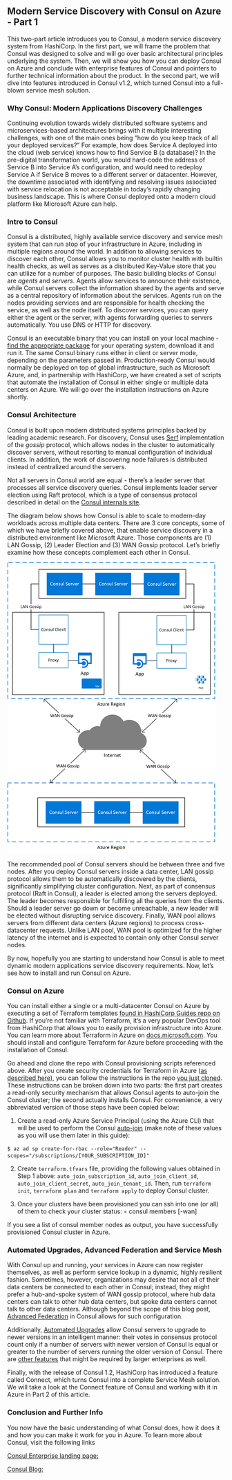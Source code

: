 ## Modern Service Discovery with Consul on Azure - Part 1

This two-part article introduces you to Consul, a modern service discovery system from HashiCorp. In the first part, we will frame the problem that Consul was designed to solve and will go over basic architectural principles underlying the system. Then, we will show you how you can deploy Consul on Azure and conclude with enterprise features of Consul and pointers to further technical information about the product. In the second part, we will dive into features introduced in Consul v1.2, which turned Consul into a full-blown service mesh solution.

### Why Consul: Modern Applications Discovery Challenges

Continuing evolution towards widely distributed software systems and microservices-based architectures brings with it multiple interesting challenges, with one of the main ones being “how do you keep track of all your deployed services?” For example, how does Service A deployed into the cloud (web service) knows how to find Service B (a database)?  In the pre-digital transformation world, you would hard-code the address of Service B into Service A’s configuration, and would need to redeploy Service A if Service B moves to a different server or datacenter. However, the downtime associated with identifying and resolving issues associated with service relocation is not acceptable in today’s rapidly changing business landscape. This is where Consul deployed onto a modern cloud platform like Microsoft Azure can help.

### Intro to Consul
Consul is a distributed, highly available service discovery and service mesh system that can run atop of your infrastructure in Azure, including in multiple regions around the world. In addition to allowing services to discover each other, Consul allows you to monitor cluster health with builtin health checks, as well as serves as a distributed Key-Value store that you can utilize for a number of purposes. The basic building blocks of Consul are <i>agents</i> and <i>servers</i>. Agents allow services to announce their existence, while Consul servers collect the information shared by the agents and serve as a central repository of information about the services. Agents run on the nodes providing services and are responsible for health checking the service, as well as the node itself. To discover services, you can query either the agent or the server, with agents forwarding queries to servers automatically. You use DNS or HTTP for discovery.

Consul is an executable binary that you can install on your local machine - [find the appropriate package](https://www.consul.io/downloads.html) for your operating system, download it and run it.  The same Consul binary runs either in client or server mode, depending on the parameters passed in. Production-ready Consul would normally be deployed on top of global infrastructure, such as Microsoft Azure, and, in partnership with HashiCorp, we have created a set of scripts that automate the installation of Consul in either single or multiple data centers on Azure. We will go over the installation instructions on Azure shortly.

### Consul Architecture
Consul is built upon modern distributed systems principles backed by leading academic research. For discovery, Consul uses [Serf](http://serf.io) implementation of the <I>gossip</I> protocol, which allows nodes in the cluster to automatically discover servers, without resorting to manual configuration of individual clients. In addition, the work of discovering node failures is distributed instead of centralized around the servers. 

Not all servers in Consul world are equal - there’s a leader server that processes all service discovery queries. Consul implements leader server election using Raft protocol, which is a type of consensus protocol described in detail on the [Consul internals site](https://www.consul.io/docs/internals/consensus.html).

The diagram below shows how Consul is able to scale to modern-day workloads across multiple data centers. There are 3 core concepts, some of which we have briefly covered above, that enable service discovery in a distributed environment like Microsoft Azure. Those components are (1) LAN Gossip, (2) Leader Election and (3) WAN Gossip protocol. Let’s briefly examine how these concepts complement each other in Consul.

![Consul Architecture](https://github.com/echuvyrov/consul/blob/master/architectureazure.png)

The recommended pool of Consul servers should be between three and five nodes. After you deploy Consul servers inside a data center, LAN gossip protocol allows them to be automatically discovered by the clients, significantly simplifying cluster configuration. Next, as part of consensus protocol (Raft in Consul), a leader is elected among the servers deployed. The leader becomes responsible for fulfilling all the queries from the clients. Should a leader server go down or become unreachable, a new leader will be elected without disrupting service discovery.  Finally, WAN pool allows servers from different data centers (Azure regions) to process cross-datacenter requests. Unlike LAN pool, WAN pool is optimized for the higher latency of the internet and is expected to contain only other Consul server nodes.

By now, hopefully you are starting to understand how Consul is able to meet dynamic modern applications service discovery requirements. Now, let’s see how to install and run Consul on Azure.

### Consul on Azure
You can install either a single or a multi-datacenter Consul on Azure by executing a set of Terraform templates [found in HashiCorp Guides repo on Github](https://github.com/hashicorp-guides/azure-consul). If you’re not familiar with Terraform, it’s a very popular DevOps tool from HashiCorp that allows you to easily provision infrastructure into Azure. You can learn more about Terraform in Azure on [docs.microsoft.com](http://docs.microsoft.com/azure/virtual-machines/terraform-install-configure). You should install and configure Terraform for Azure before proceeding with the installation of Consul.

Go ahead and clone the repo with Consul provisioning scripts referenced above. After you create security credentials for Terraform in Azure ([as described here](http://docs.microsoft.com/azure/virtual-machines/terraform-install-configure)), you can follow the instructions in the repo [you just cloned](https://github.com/hashicorp-guides/azure-consul). These instructions can be broken down into two parts: the first part creates a read-only security mechanism that allows Consul agents to auto-join the Consul cluster; the second actually installs Consul. For convenience, a very abbreviated version of those steps have been copied below:

1. Create a read-only Azure Service Principal (using the Azure CLI) that will be used to perform the Consul [auto-join](https://www.consul.io/docs/agent/options.html#microsoft-azure) (make note of these values as you will use them later in this guide):

```
$ az ad sp create-for-rbac --role="Reader" --scopes="/subscriptions/[YOUR_SUBSCRIPTION_ID]"
```

2. Create `terraform.tfvars` file,  providing the following values obtained in Step 1 above: `auto_join_subscription_id`, `auto_join_client_id`, `auto_join_client_secret`, `auto_join_tenant_id`. Then, run `terraform init`, `terraform plan` and `terraform apply` to deploy Consul cluster.

3. Once your clusters have been provisioned you can ssh into one (or all) of them to check your cluster status:
◦	consul members [-wan]

If you see a list of consul member nodes as output, you have successfully provisioned Consul cluster in Azure.

### Automated Upgrades, Advanced Federation and Service Mesh
With Consul up and running, your services in Azure can now register themselves, as well as perform service lookup in a dynamic, highly resilient fashion. Sometimes, however, organizations may desire that not all of their data centers be connected to each other in Consul; instead, they might prefer a hub-and-spoke system of WAN gossip protocol, where hub data centers can talk to other hub data centers, but spoke data centers cannot talk to other data centers. Although beyond the scope of this blog post, [Advanced Federation](https://www.consul.io/docs/enterprise/federation/index.html) in Consul allows for such configuration. 

Additionally, [Automated Upgrades](https://www.consul.io/docs/enterprise/upgrades/index.html) allow Consul servers to upgrade to newer versions in an intelligent manner: their votes in consensus protocol count only if a number of servers with newer version of Consul is equal or greater to the number of servers running the older version of Consul. There are [other features](https://www.consul.io/docs/enterprise/index.html) that might be required by larger enterprises as well.

Finally, with the release of Consul 1.2, HashiCorp has introduced a feature called Connect, which turns Consul into a complete Service Mesh solution. We will take a look at the Connect feature of Consul and working with it in Azure in Part 2 of this article.

### Conclusion and Further Info
You now have the basic understanding of what Consul does, how it does it and how you can make it work for you in Azure. To learn more about Consul, visit the following links

[Consul Enterprise landing page:](https://www.consul.io/docs/enterprise/index.html)

[Consul Blog:](https://www.hashicorp.com/blog/category/consul)


